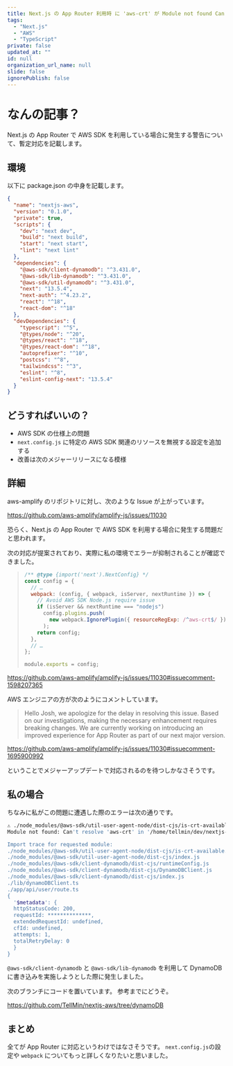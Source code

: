 ```yaml
---
title: Next.js の App Router 利用時 に 'aws-crt' が Module not found Can't resolve となる件
tags:
  - "Next.js"
  - "AWS"
  - "TypeScript"
private: false
updated_at: ""
id: null
organization_url_name: null
slide: false
ignorePublish: false
---
```


# なんの記事？

Next.js の App Router で AWS SDK を利用している場合に発生する警告について、暫定対応を記載します。

## 環境

以下に package.json の中身を記載します。

```json package.json
{
  "name": "nextjs-aws",
  "version": "0.1.0",
  "private": true,
  "scripts": {
    "dev": "next dev",
    "build": "next build",
    "start": "next start",
    "lint": "next lint"
  },
  "dependencies": {
    "@aws-sdk/client-dynamodb": "^3.431.0",
    "@aws-sdk/lib-dynamodb": "^3.431.0",
    "@aws-sdk/util-dynamodb": "^3.431.0",
    "next": "13.5.4",
    "next-auth": "^4.23.2",
    "react": "^18",
    "react-dom": "^18"
  },
  "devDependencies": {
    "typescript": "^5",
    "@types/node": "^20",
    "@types/react": "^18",
    "@types/react-dom": "^18",
    "autoprefixer": "^10",
    "postcss": "^8",
    "tailwindcss": "^3",
    "eslint": "^8",
    "eslint-config-next": "13.5.4"
  }
}
```

## どうすればいいの？

- AWS SDK の仕様上の問題
- `next.config.js` に特定の AWS SDK 関連のリソースを無視する設定を追加する
- 改善は次のメジャーリリースになる模様

## 詳細

aws-amplify のリポジトリに対し、次のような Issue が上がっています。

https://github.com/aws-amplify/amplify-js/issues/11030

恐らく、Next.js の App Router で AWS SDK を利用する場合に発生する問題だと思われます。

次の対応が提案されており、実際に私の環境でエラーが抑制されることが確認できました。

> ```javascript next.config.js
> /** @type {import('next').NextConfig} */
> const config = {
>   // …
>   webpack: (config, { webpack, isServer, nextRuntime }) => {
>     // Avoid AWS SDK Node.js require issue
>     if (isServer && nextRuntime === "nodejs")
>       config.plugins.push(
>         new webpack.IgnorePlugin({ resourceRegExp: /^aws-crt$/ })
>       );
>     return config;
>   },
>   // …
> };
>
> module.exports = config;
> ```

https://github.com/aws-amplify/amplify-js/issues/11030#issuecomment-1598207365

AWS エンジニアの方が次のようにコメントしています。

> Hello Josh, we apologize for the delay in resolving this issue. Based on our investigations, making the necessary enhancement requires breaking changes. We are currently working on introducing an improved experience for App Router as part of our next major version.

https://github.com/aws-amplify/amplify-js/issues/11030#issuecomment-1695900992

ということでメジャーアップデートで対応されるのを待つしかなさそうです。

## 私の場合

ちなみに私がこの問題に遭遇した際のエラーは次の通りです。

```bash
⚠ ./node_modules/@aws-sdk/util-user-agent-node/dist-cjs/is-crt-available.js
Module not found: Can't resolve 'aws-crt' in '/home/tellmin/dev/nextjs-aws/node_modules/@aws-sdk/util-user-agent-node/dist-cjs'

Import trace for requested module:
./node_modules/@aws-sdk/util-user-agent-node/dist-cjs/is-crt-available.js
./node_modules/@aws-sdk/util-user-agent-node/dist-cjs/index.js
./node_modules/@aws-sdk/client-dynamodb/dist-cjs/runtimeConfig.js
./node_modules/@aws-sdk/client-dynamodb/dist-cjs/DynamoDBClient.js
./node_modules/@aws-sdk/client-dynamodb/dist-cjs/index.js
./lib/dynamoDBClient.ts
./app/api/user/route.ts
{
  '$metadata': {
  httpStatusCode: 200,
  requestId: **************,
  extendedRequestId: undefined,
  cfId: undefined,
  attempts: 1,
  totalRetryDelay: 0
  }
}
```

`@aws-sdk/client-dynamodb` と `@aws-sdk/lib-dynamodb` を利用して DynamoDB に書き込みを実施しようとした際に発生しました。

次のブランチにコードを置いています。
参考までにどうぞ。

https://github.com/TellMin/nextjs-aws/tree/dynamoDB

## まとめ

全てが App Router に対応というわけではなさそうです。
`next.config.js`の設定や `webpack` についてもっと詳しくなりたいと思いました。
